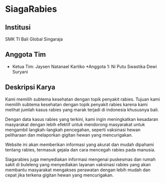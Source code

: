 # SiagaRabies

## Institusi
SMK TI Bali Global Singaraja

## Anggota Tim
* Ketua Tim: Jaysen Natanael Kartiko
*Anggota 1: Ni Putu Swastika Dewi Suryani

## Deskripsi Karya
Kami memilih subtema kesehatan dengan topik penyakit rabies. Tujuan kami memilih subtema kesehatan dengan topik penyakit rabies karena kami melihat jumlah kasus rabies yang marak terjadi di indonesia khususnya bali. 

Dengan data kasus rabies yang terkini, kami ingin meningkatkan kesadaran masyarakat dengan lebih efektif untuk mendorong masyarakat untuk mengambil langkah-langkah pencegahan, seperti vaksinasi hewan peliharaan dan melaporkan gigitan hewan yang mencurigakan.

Website ini akan memberikan informasi yang akurat dan mudah dipahami tentang rabies, termasuk gejala dan cara mencegah rabies pada manusia.

Siagarabies juga menyediakan informasi mengenai puskesmas dan rumah sakit di buleleng yang menyediakan layanan vaksinasi rabies yang akan membantu masyarakat mengakses perawatan dengan lebih mudah dan cepat jika terkena gigitan hewan yang mencurigakan.
